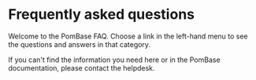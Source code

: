# Frequently asked questions

Welcome to the PomBase FAQ. Choose a link in the left-hand menu to see the questions and answers in that category.

If you can't find the information you need here or in the PomBase documentation, please contact the helpdesk.
